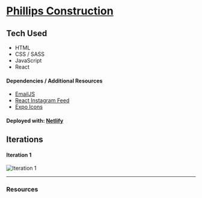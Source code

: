 # [Phillips Construction](https://jphillipsconstruction.com/)

## Tech Used
- HTML
- CSS / SASS
- JavaScript
- React

#### Dependencies / Additional Resources
- [EmailJS](https://dashboard.emailjs.com/admin/templates/5Vvb8IH1Xa)
- [React Instagram Feed](https://github.com/jamesmoriarty/react-instagram-authless-feed)
- [Expo Icons](https://icons.expo.fyi/)

#### Deployed with: [Netlify](https://app.netlify.com/sites/competent-archimedes-ce7153/overview)

## Iterations

#### Iteration 1
![Iteration 1](./_assets/iteration1.png)

---

### Resources
